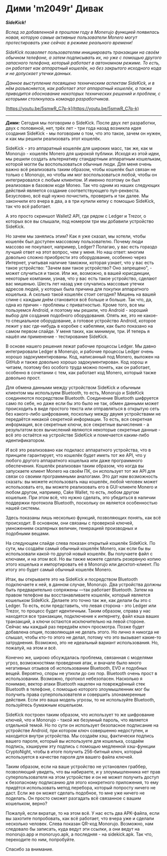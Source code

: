 # Дими 'm2049r' Дивак

_**SideKick!**_

_Вслед за добавленной в прошлом году в Monerujo функцией появилась новая, которую самые активные пользователи Monero могут протестировать уже сейчас в режиме реального времени!_

_SideKick позволяет пользователям инициировать транзакции на своём обычном телефоне, а затем подписывать их, но уже с помощью другого запасного телефона, который работает в автономном режиме. То есть, он работает как аппаратный кошелёк, но без закрытого исходного кода и не допускает утечки данных._

_Данное выступление посвящено техническим аспектам SideKick, и в нём разъясняется, как работает этот аппаратный кошелёк, а также приводится обоснование некоторых технических решений и проблем, с которыми столкнулась команда разработчиков._

[https://youtu.be/5smwR_C7p-k](https://youtu.be/5smwR_C7p-k)

---

_**Дими:**_ Сегодня мы поговорим о SideKick. После двух лет разработки, двух с половиной, нет, трёх лет - три года назад возникла идея создания SideKick - мы поговорим о том, что это такое, зачем он нужен, и как мы решили реализовать этот кошелёк.

SideKick - это аппаратный кошелёк для широких масс, так же, как м Monorujo - кошелёк Monero для широкой публики. Исходя из этой идеи, мы решили создать альтернативу стандартным аппаратным кошелькам, которой могли бы воспользоваться обычные люди. Для меня очень важно всё реализовать таким образом, чтобы кошелёк был связан не только с Monorujo, но чтобы им мог воспользоваться любой, чтобы он интегрировался с любым клиентом. И именно поэтому он был реализован в базовом коде Moneo. Так что одним из наших следующих действий является создание соответствующего пул-реквеста. Безусловно, всё ещё нужно почистить, проверить и так далее. Мы закончили его вчера в два, а в три купили кепку с помощью SideKick, так что всё работает.

А это просто скриншот Wallet2 API, где рядом с Ledger и Trezor, о которых все вы слышали, под номером три мы добавили устройство SideKick.

Но зачем мы занялись этим? Как я уже сказал, мы хотели, чтобы кошелёк был доступен массовому пользователю. Почему люди массово не покупают, например, Ledger? Полагаю, у вас есть гораздо лучший ответ на этот вопрос, чем у меня. Но наш ответ: многим довольно сложно приобрести это оборудование, особенно через Интернет, учитывая наличие таможни, которая узнает, что у вас есть такое устройство: "Зачем вам такое устройство? Оно запрещено", - может случиться и такое. Или же, возможно, в вашей юрисдикции, некоторые компании, узнав, что у вас есть такое устройство, сделают вас мишенью. Шесть лет назад уже случались массовые утечки адресов людей, у которых была причина для покупки аппаратного кошелька. А сколько такой кошелёк стоит сегодня? Мишень на вашей спине с каждым днём становится всё больше и больше. Так что, да, одна из причин - проблемы с приватностью. Кроме того, все мы пользуемся Android, и поэтому мы решили, что Android - хороший выбор для создания подобного оборудования. Опять же, это не какое-то специальное оборудование, а готовое устройство Android, которое лежит у вас где-нибудь в коробке с кабелями, как было показано на самом первом слайде. У меня таких, как минимум, три. И теперь я нашёл им применение - тестирование SideKick.

В основе нашего решения лежат рабочие процессы Ledger. Мы давно интегрировали Ledger в Monerujo, и рабочие процессы Ledger очень хорошо задокументированы. Код, написанный под Monero, выложен на GitHub и также довольно хорошо задокументирован. Код хорош и читаем, поэтому без особого труда можно понять, как он работает, особенно в сочетании с тем, как работает код Monero, который также довольно прост.

Для обмена данными между устройством SideKick и обычным клиентом мы используем Bluetooth, то есть, Monorujo и SideKick соединяются посредством Bluetooth. Соединение Bluetooth шифруется само по себе, но даже если бы это было не так, обмен данными может происходить в виде простого текста или отправляться в открытую сеть без какого-либо шифрования, поскольку между двумя устройствами не передаётся никакой секретной информации. То есть, вся секретная информация, все секретные ключи, все секретные вычисления - а результатом всех вычислений являются некоторые секретные данные - всё это остаётся на устройстве SideKick и помечается каким-либо идентификатором.

И всё это реализовано как подкласс аппаратного устройства, что в принципе гарантирует, что кошелёк будет иметь тот же API, что у любого другого аппаратного кошелька или даже программного обеспечения. Кошелёк реализован таким образом, что когда вы запускаете клиент Monero на своём ПК, он использует тот же API для связи со своими программными аналогами. Это дат нам возможность сказать: вы можете использовать наш кошелёк, любой человек может использовать его, вы можете реализовать его в GUI-клиенте Monero и любом другом, например, Cake Wallet, то есть, любом другом кошельке. При этом всё, что нужно сделать, это убедиться в наличии поддержки протокола Bluetooth, поскольку он является особенностью нашей системы.

Здесь показаны лишь несколько функций, позволяющих понять, как всё происходит. В основном, они связаны с проверкой ключей, умножением скалярных величин, генерацией производных и подобными вещами.

На следующем слайде слева показан открытый кошелёк SideKick. По сути, мы создаём самый обычный кошелёк Monero, как если бы вы использовали какой-то другой новый кошелёк. Вы получаете файл с ключами, и на этом всё. Но вы также можете сделать резервную копию этого кошелька и импортировать её в Monorujo или десктоп-клиент. По итогу это будет самый обычный кошелёк Monero.

Итак, вы открываете это на SideKick и посредством Bluetooth подключаете к ней, в данном случае, Monorujo. Два устройства должны быть предварительно сопряжены —так работает Bluetooth. Затем на правом телефоне вы восстанавливаете кошелёк, который является кошельком SideKick. Делаете это точно так же, как делали бы это с Ledger. То есть, если представить, что левая сторона - это Ledger или Trezor, то процесс будет идентичным. Таким образом, справа у нас находятся все транзакции, подключение к интернету, файл кэша ваших транзакций, а ключи остаются исключительно на левой стороне. Сейчас мы каждый раз передаём ключ просмотра. Позже будет добавлена опция, позволяющая не делать этого. Но лично я никогда не слышал, чтобы кто-то этого не делал, потому что это вызывает какие-то затруднения. Возможно, это не идеальный вариант использования. Но, пожалуй, на этом и всё.

Конечно же, широко обсуждалась проблема, связанная с моделями угроз, возможностями проведения атак, и вначале было много негативных отзывов об использовании Bluetooth, EVO и подобных вещей. Вероятно, споры не утихли до сих пор. Bluetooth очень прост в использовании. Возможно, протокол небезопасен. Насколько я понимаю, вектор атаки Bluetooth нацелен на повреждённый стек Bluetooth в телефоне, с помощью которого злоумышленник мог бы получить права суперпользователя и совершить злонамеренные действия. Если это ваша модель угрозы, то не используйте Bluetooth, пользуйтесь бумажным кошельком.

SideKick построен таким образом, что использует то же шифрование ключей, что и Monorujo - такой же безумный пароль, что является отдельной темой. Но по сути он использует безопасное подписание на устройстве Android, при котором ключ совершенно недоступен, и находится внутри устройства. Мы создаём хэш, фактически подпись вашего пароля, который вы используете для кошелька, создаём подпись, хэшируем эту подпись с помощью медленной хэш-функции CryptoNight, чтобы в итоге получить 256-битный ключ, который используется в качестве пароля для вашего файла ключей.

Таким образом, если на ваше устройство не установлен граббер, позволяющий увидеть, что вы набираете, и у злоумышленника нет прав суперпользователя на этом устройстве и он не может получить доступ к безопасному подписанию для этого конкретного приложения, то ему придётся использовать метод перебора, который попросту ничего не даст. Если же он может сделать подобное, то мне уже ничего не поделать. Он просто сможет разгадать всё связанное с вашим кошельком, верно?

Пожалуй, если вкратце, то на этом всё. У нас есть два APK-файла, если вы захотите попробовать, как всё работает, что вчера уже и сделали несколько человек. Слева показан QR-код Monorujo. Возможно, нам следовало бы записать, куда ведут эти ссылки, а они ведут на monorujo.app и monoruyo.apk, а последняя - на sidekick.apk. Так что, переходите по ним, попробуйте.

Спасибо за внимание.
